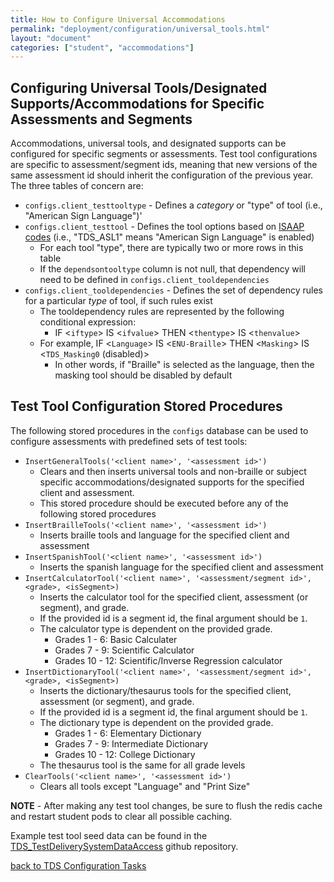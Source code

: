 ```yaml
---
title: How to Configure Universal Accommodations
permalink: "deployment/configuration/universal_tools.html"
layout: "document"
categories: ["student", "accommodations"]
---
```


## Configuring Universal Tools/Designated Supports/Accommodations for Specific Assessments and Segments
Accommodations, universal tools, and designated supports can be configured for specific segments or assessments. Test tool configurations
are specific to assessment/segment ids, meaning that new versions of the same assessment id should inherit the configuration of the
previous year. The three tables of concern are:

* `configs.client_testtooltype` - Defines a _category_ or "type" of tool (i.e., "American Sign Language")'
* `configs.client_testtool` - Defines the tool options based on [ISAAP codes](http://www.smarterapp.org/documents/ISAAP-AccessibilityFeatureCodes.pdf) (i.e., "TDS_ASL1" means "American Sign Language" is enabled)
    * For each tool "type", there are typically two or more rows in this table
    * If the `dependsontooltype` column is not null, that dependency will need to be defined in `configs.client_tooldependencies`
* `configs.client_tooldependencies` - Defines the set of dependency rules for a particular _type_ of tool, if such rules exist
    * The tooldependency rules are represented by the following conditional expression:
        * IF <`iftype`> IS <`ifvalue`> THEN <`thentype`> IS <`thenvalue`>
    * For example, IF <`Language`> IS <`ENU-Braille`> THEN <`Masking`> IS <`TDS_Masking0` (disabled)>
        * In other words, if "Braille" is selected as the language, then the masking tool should be disabled by default


## Test Tool Configuration Stored Procedures
The following stored procedures in the `configs` database can be used to configure assessments with predefined sets of test tools:

* `InsertGeneralTools('<client name>', '<assessment id>')`
   - Clears and then inserts universal tools and non-braille or subject specific accommodations/designated supports for the specified client and assessment.
   - This stored procedure should be executed before any of the following stored procedures
* `InsertBrailleTools('<client name>', '<assessment id>')`
   - Inserts braille tools and language for the specified client and assessment
* `InsertSpanishTool('<client name>', '<assessment id>')`
   - Inserts the spanish language for the specified client and assessment
* `InsertCalculatorTool('<client name>', '<assessment/segment id>', <grade>, <isSegment>)` 
   - Inserts the calculator tool for the specified client, assessment (or segment), and grade. 
   - If the provided id is a segment id, the final argument should be `1`. 
   - The calculator type is dependent on the provided grade.
       * Grades 1 - 6: Basic Calculater
       * Grades 7 - 9: Scientific Calculator
       * Grades 10 - 12: Scientific/Inverse Regression calculator
* `InsertDictionaryTool('<client name>', '<assessment/segment id>', <grade>, <isSegment>)` 
   - Inserts the dictionary/thesaurus tools for the specified client, assessment (or segment), and grade. 
   - If the provided id is a segment id, the final argument should be `1`. 
   - The dictionary type is dependent on the provided grade.
       * Grades 1 - 6: Elementary Dictionary
       * Grades 7 - 9: Intermediate Dictionary
       * Grades 10 - 12: College Dictionary
   - The thesaurus tool is the same for all grade levels
* `ClearTools('<client name>', '<assessment id>')` 
   - Clears all tools except "Language" and "Print Size"

**NOTE** - After making any test tool changes, be sure to flush the redis cache and restart student pods to clear all possible caching.

Example test tool seed data can be found in the [TDS_TestDeliverySystemDataAccess](https://raw.githubusercontent.com/SmarterApp/TDS_TestDeliverySystemDataAccess/develop/tds-dll-schemas/src/main/resources/import/genericsbacconfig/sbac_testtools.sql) github repository.

[back to TDS Configuration Tasks](index.html)
